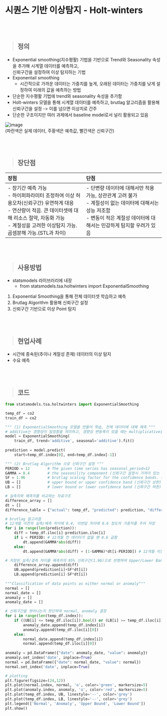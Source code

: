 # 시퀀스 기반 이상탐지 - Holt-winters

</br>
</br>

> ## 정의
- Exponential smoothing(지수평활) 기법을 기반으로 Trend와 Seasonality 속성을 추가해 시계열 데이터를 예측하고,    
  신뢰구간을 설정하여 이상 탐지하는 기법
- Exponentail smoothing
  * 시간적으로 가까운 데이터는 가중치를 높게, 오래된 데이터는 가중치를 낮게 설정하여 미래의 값을 예측하는 방법
- 단순한 지수평활 기법에 trend와 seasonality 속성을 추가함
- Holt-winters 모델을 통해 시계열 데이터를 예측하고, brutlag 알고리즘을 활용해 신뢰구간을 설정 -> 이를 넘으면 이상치로 간주
- 단순한 구조이지만 여러 과제에서 baseline model로서 널리 활용되고 있음

![image](https://user-images.githubusercontent.com/55543156/221913393-accb1287-9907-4044-978b-370ff8b3fb91.png) </br>
(파란색은 실제 데이터, 주황색은 예측값, 빨간색은 신뢰구간)

</br>
</br>

> ## 장단점

|장점|단점|
|:---|:---|
|- 장기간 예측 가능 </br> - 하이퍼파라미터 조정하여 이상 허용오차(신뢰구간) 유연하게 대응 </br> - 연산량이 적음. 큰 데이터셋에 대해 리소스 절약, 자동화 가능 </br> - 계절성을 고려한 이상탐지 가능. 곱셈분해 가능.(STL과 차이) |- 단변량 데이터에 대해서만 적용 가능, 상관관계 고려 불가 </br> - 계절성이 없는 데이터에 대해서는 성능 저조함 </br> - 변동이 적은 계절성 데이터에 대해서는 민감하게 탐지할 우려가 있음 |


</br>
</br>

> ## 사용방법
- statsmodels 라이브러리에 내장
  - from statsmodels.tsa.holtwinters import ExponentialSmoothing
1) Exponential Smoothing을 통해 전체 데이터셋 학습하고 예측
2) Brutlag Algorithm 활용해 신뢰구간 설정
3) 신뢰구간 기반으로 이상 Point 탐지

</br>
</br>

> ## 현업사례
- 시간에 종속된(추이나 계절성 존재) 데이터의 이상 탐지
- 수요 예측 

</br>
</br>

> ## 코드

```python
from statsmodels.tsa.holtwinters import ExponentialSmoothing

temp_df = co2
train_df = co2

""" (1) ExponentialSmoothing 모델을 만들어 학습, 전체 데이터에 대해 예측 """
# additive는 경향성이 일정함을 의미하고, 경향성 변동폭이 있을 때는 multiplicative를 사용
model = ExponentialSmoothing(
    train_df, trend='additive', seasonal='additive').fit()
    
prediction = model.predict(
    start=temp_df.index[0], end=temp_df.index[-1])

""" (2) Brutlag Algorithm 으로 신뢰구간 설정 """
PERIOD = 12        # The given time series has seasonal_period=12 
GAMMA = 0.4        # the seasonility component (신뢰구간 설정시 가까이 있는 데이터에 가중치 주는 scaler 역할)
SF = 1.96          # brutlag scaling factor for the confidence bands. (95% 구간)
UB = []            # upper bound or upper confidence band (신뢰구간 상한)
LB = []            # lower bound or lower confidence band (신뢰구간 하한)

# 실측치와 예측치를 비교하는 자료구조
difference_array = []
dt = []
difference_table = {"actual": temp_df, "predicted": prediction, "difference": difference_array, "UB": UB, "LB": LB}

# brutlag 알고리즘
# 12개월 이전의 실측/예측 차이에 0.4, 이번달 차이에 0.6 정도의 가중치를 주어 저장
for i in range(len(prediction)):
    diff = temp_df.iloc[i]-prediction.iloc[i]
    if i < PERIOD: # 12개월 전 데이터가 없을 땐 0.6 곱함
        dt.append(GAMMA*abs(diff))
    else:
        dt.append(GAMMA*abs(diff) + (1-GAMMA)*dt[i-PERIOD]) # 12개월 이전 차이에 0.4 곱함

# 저장된 실측/결측 차이를 예측치의 95% 신뢰구간(1.96)으로 반영하여 Upper/Lower Band 계산
    difference_array.append(diff)
    UB.append(prediction[i]+SF*dt[i])
    LB.append(prediction[i]-SF*dt[i])
    
"""Classification of data points as either normal or anomaly"""
normal = []
normal_date = []
anomaly = []
anomaly_date = []

# 신뢰구간을 벗어나는지 판단하여 normal, anomaly 결정
for i in range(len(temp_df.index)):
    if ((UB[i] <= temp_df.iloc[i]).bool() or (LB[i] >= temp_df.iloc[i]).bool()) and i > PERIOD:
        anomaly_date.append(temp_df.index[i])
        anomaly.append(temp_df.iloc[i][0])
    else:
        normal_date.append(temp_df.index[i])
        normal.append(temp_df.iloc[i][0])
        
anomaly = pd.DataFrame({"date": anomaly_date, "value": anomaly})
anomaly.set_index('date', inplace=True)
normal = pd.DataFrame({"date": normal_date, "value": normal})
normal.set_index('date', inplace=True)

# plotting
plt.figure(figsize=(24,12))
plt.plot(normal.index, normal, 'o', color='green', markersize=5)
plt.plot(anomaly.index, anomaly, 'o', color='red', markersize=5)
plt.plot(temp_df.index, UB, linestyle='--', color='grey')
plt.plot(temp_df.index, LB, linestyle='--', color='grey')
plt.legend(['Normal', 'Anomaly', 'Upper Bound', 'Lower Bound'])
plt.show()
```
